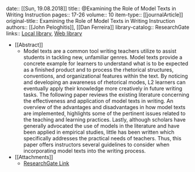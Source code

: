date:: [[Sun, 19.08.2018]]
title:: @Examining the Role of Model Texts in Writing Instruction
pages:: 17-26
volume:: 10
item-type:: [[journalArticle]]
original-title:: Examining the Role of Model Texts in Writing Instruction
authors:: [[John Peloghitis]], [[Dan Ferreira]]
library-catalog:: ResearchGate
links:: [Local library](zotero://select/library/items/UPK65VGZ), [Web library](https://www.zotero.org/users/6520516/items/UPK65VGZ)

- [[Abstract]]
	- Model texts are a common tool writing teachers utilize to assist students in tackling new, unfamiliar genres. Model texts provide a concrete example for learners to understand what is to be expected as a finished product and to process the rhetorical structures, conventions, and organizational features within the text. By noticing and developing an awareness of rhetorical modes, L2 learners can eventually apply their knowledge more creatively in future writing tasks. The following paper reviews the existing literature concerning the effectiveness and application of model texts in writing. An overview of the advantages and disadvantages in how model texts are implemented˛ highlights some of the pertinent issues related to the teaching and learning practices. Lastly, although scholars have generally advocated the use of models in the literature and have been applied in empirical studies, little has been written which specifically addresses the practical needs of teachers. Thus, this paper offers instructors several guidelines to consider when incorporating model texts into the writing process.
- [[Attachments]]
	- [ResearchGate Link](https://www.researchgate.net/publication/327105961_Examining_the_Role_of_Model_Texts_in_Writing_Instruction)